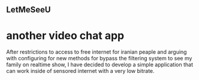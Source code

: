 ## LetMeSeeU
# another video chat app

After restrictions to access to free internet for iranian peaple and arguing with configuring for new methods for bypass the filtering system to see my family on realtime show, I have decided to develop a simple application that can work inside of sensored internet with a very low bitrate.

